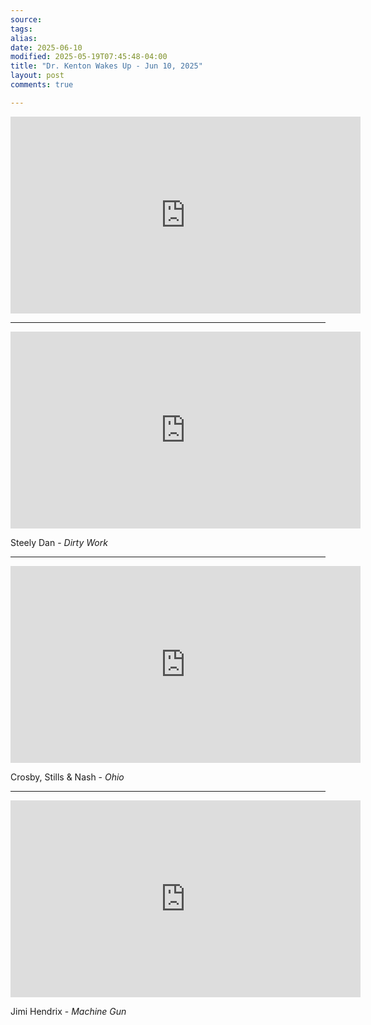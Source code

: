 ```yaml
---
source: 
tags: 
alias: 
date: 2025-06-10
modified: 2025-05-19T07:45:48-04:00
title: "Dr. Kenton Wakes Up - Jun 10, 2025"
layout: post
comments: true

---
```


  

<iframe width="560" height="315" src="https://www.youtube.com/embed/nPp4XATQA7g" title="YouTube video player" frameborder="0" allow="accelerometer; autoplay; clipboard-write; encrypted-media; gyroscope; picture-in-picture; web-share" allowfullscreen></iframe>


---

<iframe width="560" height="315" src="https://www.youtube.com/embed/kR5Ki6jjPaY?si=o69sDdGccEISpy1G" title="YouTube video player" frameborder="0" allow="accelerometer; autoplay; clipboard-write; encrypted-media; gyroscope; picture-in-picture; web-share" referrerpolicy="strict-origin-when-cross-origin" allowfullscreen></iframe>

Steely Dan - *Dirty Work*


---

<iframe width="560" height="315" src="https://www.youtube.com/embed/6FpakQiF2Jk?si=7OkK66sZCYxVd8tW" title="YouTube video player" frameborder="0" allow="accelerometer; autoplay; clipboard-write; encrypted-media; gyroscope; picture-in-picture; web-share" referrerpolicy="strict-origin-when-cross-origin" allowfullscreen></iframe>

Crosby, Stills & Nash - *Ohio*

---

<iframe width="560" height="315" src="https://www.youtube.com/embed/Lw2L_vGUMtE?si=fr3bl-KBIN6A718T" title="YouTube video player" frameborder="0" allow="accelerometer; autoplay; clipboard-write; encrypted-media; gyroscope; picture-in-picture; web-share" referrerpolicy="strict-origin-when-cross-origin" allowfullscreen></iframe>

Jimi Hendrix - *Machine Gun*


